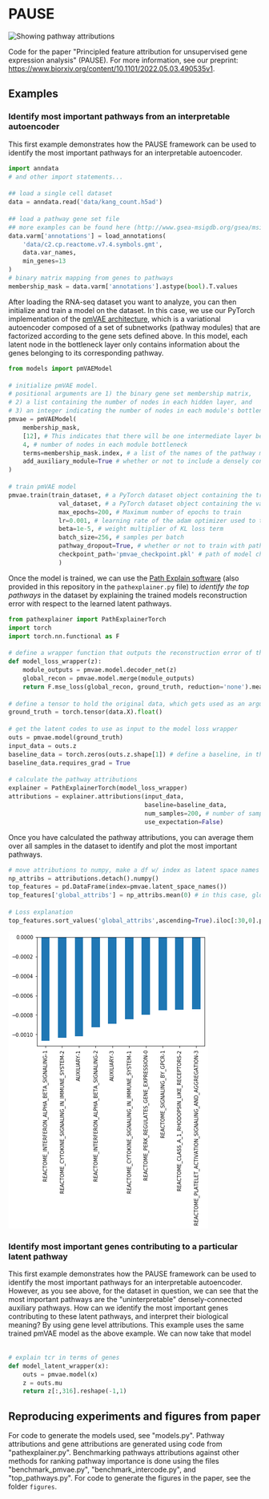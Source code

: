 # PAUSE

![Showing pathway attributions](/images/conceptFig.png)

Code for the paper "Principled feature attribution for unsupervised gene expression analysis" (PAUSE). 
For more information, see our preprint: https://www.biorxiv.org/content/10.1101/2022.05.03.490535v1.

## Examples

### Identify most important pathways from an interpretable autoencoder
This first example demonstrates how the PAUSE framework can be used to identify the most important pathways for an interpretable autoencoder.

```python
import anndata
# and other import statements...

## load a single cell dataset
data = anndata.read('data/kang_count.h5ad')

## load a pathway gene set file 
## more examples can be found here (http://www.gsea-msigdb.org/gsea/msigdb/collections.jsp)
data.varm['annotations'] = load_annotations(
    'data/c2.cp.reactome.v7.4.symbols.gmt',
    data.var_names,
    min_genes=13
)
# binary matrix mapping from genes to pathways
membership_mask = data.varm['annotations'].astype(bool).T.values
```

After loading the RNA-seq dataset you want to analyze, you can then initialize and train a model on the dataset. In this case, we use our PyTorch implementation of the [pmVAE architecture](https://www.biorxiv.org/content/10.1101/2021.01.28.428664v1), which is a variational autoencoder composed of a set of subnetworks (pathway modules) that are factorized according to the gene sets defined above. In this model, each latent node in the bottleneck layer only contains information about the genes belonging to its corresponding pathway.

```python
from models import pmVAEModel 

# initialize pmVAE model. 
# positional arguments are 1) the binary gene set membership matrix, 
# 2) a list containing the number of nodes in each hidden layer, and 
# 3) an integer indicating the number of nodes in each module's bottleneck.
pmvae = pmVAEModel(
    membership_mask,
    [12], # This indicates that there will be one intermediate layer before the bottleneck with 12 nodes in each module. To have 2 intermediate layers of 6 nodes, you could write [6, 6]
    4, # number of nodes in each module bottleneck 
    terms=membership_mask.index, # a list of the names of the pathway modules
    add_auxiliary_module=True # whether or not to include a densely connected auxiliary module
)

# train pmVAE model
pmvae.train(train_dataset, # a PyTorch dataset object containing the training expression samples
              val_dataset, # a PyTorch dataset object containing the val expression samples
              max_epochs=200, # Maximum number of epochs to train
              lr=0.001, # learning rate of the adam optimizer used to train the model
              beta=1e-5, # weight multiplier of KL loss term
              batch_size=256, # samples per batch
              pathway_dropout=True, # whether or not to train with pathway dropout scheme as defined in pmVAE paper
              checkpoint_path='pmvae_checkpoint.pkl' # path of model checkpoint
              )
```

Once the model is trained, we can use the [Path Explain software](https://github.com/suinleelab/path_explain) (also provided in this repository in the `pathexplainer.py` file) to *identify the top pathways* in the dataset by explaining the trained models reconstruction error with respect to the learned latent pathways.

```python
from pathexplainer import PathExplainerTorch
import torch
import torch.nn.functional as F

# define a wrapper function that outputs the reconstruction error of the model given the latent codes
def model_loss_wrapper(z):
    module_outputs = pmvae.model.decoder_net(z)
    global_recon = pmvae.model.merge(module_outputs)
    return F.mse_loss(global_recon, ground_truth, reduction='none').mean(1).view(-1,1)
    
# define a tensor to hold the original data, which gets used as an argument in the reconstruction error in the wrapper above
ground_truth = torch.tensor(data.X).float()

# get the latent codes to use as input to the model loss wrapper
outs = pmvae.model(ground_truth)
input_data = outs.z
baseline_data = torch.zeros(outs.z.shape[1]) # define a baseline, in this case the zeros vector
baseline_data.requires_grad = True

# calculate the pathway attributions
explainer = PathExplainerTorch(model_loss_wrapper)
attributions = explainer.attributions(input_data,
                                      baseline=baseline_data,
                                      num_samples=200, # number of samples to use when calculating the path integral
                                      use_expectation=False)

```

Once you have calculated the pathway attributions, you can average them over all samples in the dataset to identify and plot the most important pathways.

```python
# move attributions to numpy, make a df w/ index as latent space names
np_attribs = attributions.detach().numpy()
top_features = pd.DataFrame(index=pmvae.latent_space_names())
top_features['global_attribs'] = np_attribs.mean(0) # in this case, global attributions are the mean over the dataset

# Loss explanation
top_features.sort_values('global_attribs',ascending=True).iloc[:30,0].plot.bar()
```

![Showing pathway attributions](/images/top_pathways_img.png)

### Identify most important genes contributing to a particular latent pathway
This first example demonstrates how the PAUSE framework can be used to identify the most important pathways for an interpretable autoencoder. However, as you see above, for the dataset in question, we can see that the most important pathways are the "uninterpretable" densely-connected auxiliary pathways. How can we identify the most important genes contributing to these latent pathways, and interpret their biological meaning? By using gene level attributions. This example uses the same trained pmVAE model as the above example. We can now take that model

```python

# explain tcr in terms of genes
def model_latent_wrapper(x):
    outs = pmvae.model(x)
    z = outs.mu
    return z[:,316].reshape(-1,1)

```

## Reproducing experiments and figures from paper

For code to generate the models used, see "models.py". Pathway attributions and gene attributions are generated using code from "pathexplainer.py". Benchmarking pathways attributions against other methods for ranking pathway importance is done using the files "benchmark_pmvae.py", "benchmark_intercode.py", and "top_pathways.py". For code to generate the figures in the paper, see the folder `figures`. 

